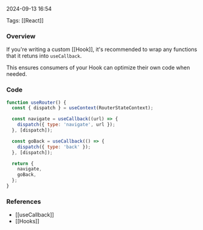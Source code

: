 
2024-09-13 16:54

Tags: [[React]]

### Overview
If you're writing a custom [[Hook]], it's recommended to wrap any functions that it retuns into `useCallback`.

This ensures consumers of your Hook can optimize their own code when needed.

### Code
```javascript
function useRouter() {
  const { dispatch } = useContext(RouterStateContext);

  const navigate = useCallback((url) => {
    dispatch({ type: 'navigate', url });
  }, [dispatch]);

  const goBack = useCallback(() => {
    dispatch({ type: 'back' });
  }, [dispatch]);

  return {
    navigate,
    goBack,
  };
}
```

### References
- [[useCallback]]
- [[Hooks]]

